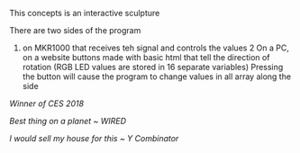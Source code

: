 This concepts is an interactive sculpture


There are two sides of the program
1. on MKR1000 that receives teh signal and controls the values
2 On a PC, on a website buttons made with basic html 
that tell the direction of rotation
(RGB LED values are stored in 16 separate variables)
Pressing the button will cause the program
to change values in all array along the side


*Winner of CES 2018*


*Best thing on a planet  ~ WIRED*
 
 
*I would sell my house for this ~  Y Combinator*
